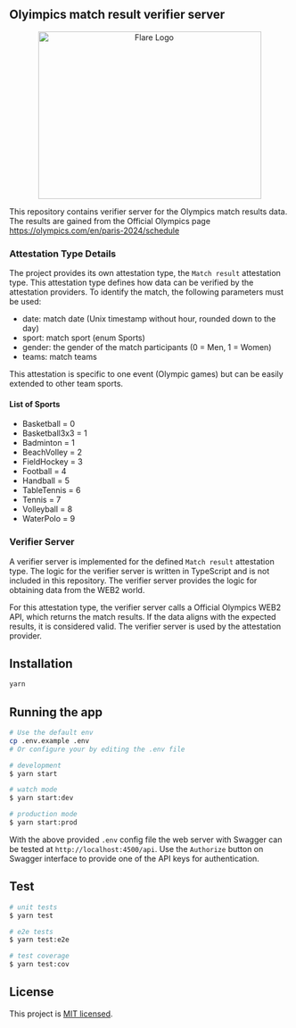 
## Olyimpics match result verifier server

<p align="center">
  <a href="https://flare.network/" target="blank"><img src="https://flare.network/wp-content/uploads/Artboard-1-1.svg" width="400" height="300" alt="Flare Logo" /></a>
</p>

This repository contains verifier server for the Olympics match results data.
The results are gained from the Official Olympics page <https://olympics.com/en/paris-2024/schedule>

### Attestation Type Details

The project provides its own attestation type, the `Match result` attestation type. This attestation type defines how data can be verified by the attestation providers. To identify the match, the following parameters must be used:

- date: match date (Unix timestamp without hour, rounded down to the day)
- sport: match sport (enum Sports)
- gender: the gender of the match participants (0 = Men, 1 = Women)
- teams: match teams

This attestation is specific to one event (Olympic games) but can be easily extended to other team sports.

#### List of Sports

- Basketball = 0
- Basketball3x3 = 1
- Badminton = 1
- BeachVolley = 2
- FieldHockey = 3
- Football = 4
- Handball = 5
- TableTennis = 6
- Tennis = 7
- Volleyball = 8
- WaterPolo = 9

### Verifier Server

A verifier server is implemented for the defined `Match result` attestation type. The logic for the verifier server is written in TypeScript and is not included in this repository. The verifier server provides the logic for obtaining data from the WEB2 world.

For this attestation type, the verifier server calls a Official Olympics WEB2 API, which returns the match results. If the data aligns with the expected results, it is considered valid. The verifier server is used by the attestation provider.

## Installation

```bash
yarn
```

## Running the app

```bash
# Use the default env 
cp .env.example .env
# Or configure your by editing the .env file

# development
$ yarn start

# watch mode
$ yarn start:dev

# production mode
$ yarn start:prod
```

With the above provided `.env` config file the web server with Swagger can be tested at `http://localhost:4500/api`. Use the `Authorize` button on Swagger interface to provide one of the API keys for authentication.

## Test

```bash
# unit tests
$ yarn test

# e2e tests
$ yarn test:e2e

# test coverage
$ yarn test:cov
```

## License

This project is [MIT licensed](LICENSE.md).
